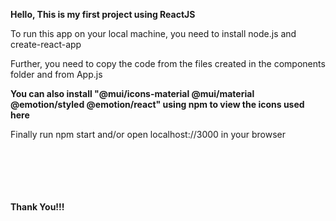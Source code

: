 <strong>Hello, This is my first project using ReactJS</strong>
<p>To run this app on your local machine, you need to install node.js and create-react-app</p>
<p>Further, you need to copy the code from the files created in the components folder and from App.js</p>
<strong>You can also install "@mui/icons-material @mui/material @emotion/styled @emotion/react" using npm to view the icons used here</strong>
<p>Finally run npm start and/or open localhost://3000 in your browser</p>

<br/><br/><br/><br/><br/>
<strong>Thank You!!!</strong>

